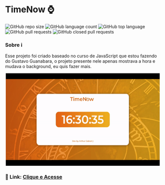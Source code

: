 # TimeNow :watch:
![GitHub repo size](https://img.shields.io/github/repo-size/Ah-Cabral/TimeNow?style=plastic)
![GitHub language count](https://img.shields.io/github/languages/count/Ah-Cabral/TimeNow?style=plastic)
![GitHub top language](https://img.shields.io/github/languages/top/Ah-Cabral/TimeNow?style=plastic)
![GitHub pull requests](https://img.shields.io/github/issues-pr-raw/Ah-Cabral/TimeNow?style=plastic)
![GitHub closed pull requests](https://img.shields.io/github/issues-pr-closed-raw/Ah-Cabral/TimeNow?style=plastic)

### Sobre ℹ️
Esse projeto foi criado baseado no curso de JavaScript que estou fazendo do Gustavo Guanabara, o projeto presente nele 
apenas mostrava a hora e mudava o background, eu quis fazer mais.


<p align="center">
  <img width="500" height="300" src="images/to_readme/readme.gif"
</p>

### 🔗 Link: [Clique e Acesse](https://ah-cabral.github.io/TimeNow/)
